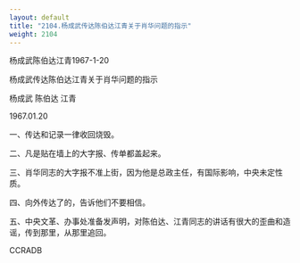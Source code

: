 ```yaml
---
layout: default
title: "2104.杨成武传达陈伯达江青关于肖华问题的指示"
weight: 2104
---
```


杨成武陈伯达江青1967-1-20

杨成武传达陈伯达江青关于肖华问题的指示

杨成武 陈伯达 江青

1967.01.20

一、传达和记录一律收回烧毁。

二、凡是贴在墙上的大字报、传单都盖起来。

三、肖华同志的大字报不准上街，因为他是总政主任，有国际影响，中央未定性质。

四、向外传达了的，告诉他们不要相信。

五、中央文革、办事处准备发声明，对陈伯达、江青同志的讲话有很大的歪曲和造谣，传到那里，从那里追回。

CCRADB

